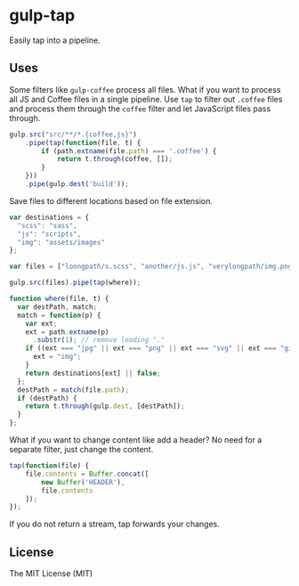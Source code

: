 # gulp-tap

Easily tap into a pipeline.

## Uses

Some filters like `gulp-coffee` process all files. What if you want to process
all JS and Coffee files in a single pipeline. Use `tap` to filter out `.coffee`
files and process them through the `coffee` filter and let JavaScript files
pass through.

```js
gulp.src("src/**/*.{coffee,js}")
    .pipe(tap(function(file, t) {
        if (path.extname(file.path) === '.coffee') {
            return t.through(coffee, []);
        }
    }))
    .pipe(gulp.dest('build'));
```

Save files to different locations based on file extension.
```js
var destinations = {
  "scss": "sass",
  "js": "scripts",
  "img": "assets/images"
};

var files = ["loongpath/s.scss", "another/js.js", "verylongpath/img.png"];

gulp.src(files).pipe(tap(where));

function where(file, t) {
  var destPath, match;
  match = function(p) {
    var ext;
    ext = path.extname(p)
      .substr(1); // remove leading "."
    if ((ext === "jpg" || ext === "png" || ext === "svg" || ext === "gif")) {
      ext = "img";
    }
    return destinations[ext] || false;
  };
  destPath = match(file.path);
  if (destPath) {
    return t.through(gulp.dest, [destPath]);
  }
};
```

What if you want to change content like add a header? No need for a separate
filter, just change the content.

```js
tap(function(file) {
    file.contents = Buffer.concat([
        new Buffer('HEADER'),
        file.contents
    ]);
});
```

If you do not return a stream, tap forwards your changes.


## License

The MIT License (MIT)
